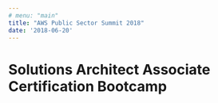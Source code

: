 ```yaml
---
# menu: "main"
title: "AWS Public Sector Summit 2018"
date: '2018-06-20'
---
```

# Solutions Architect Associate Certification Bootcamp
